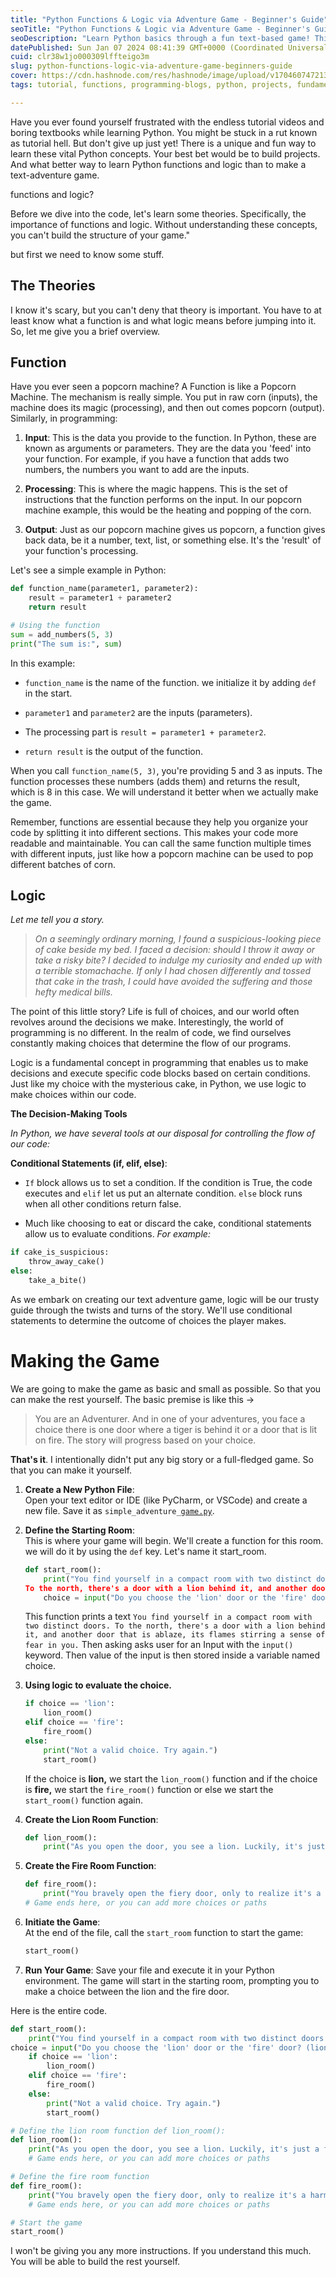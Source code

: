 ```yaml
---
title: "Python Functions & Logic via Adventure Game - Beginner's Guide"
seoTitle: "Python Functions & Logic via Adventure Game - Beginner's Guide"
seoDescription: "Learn Python basics through a fun text-based game! This guide makes functions and logic easy and engaging for beginners."
datePublished: Sun Jan 07 2024 08:41:39 GMT+0000 (Coordinated Universal Time)
cuid: clr38w1jo000309lffteigo3m
slug: python-functions-logic-via-adventure-game-beginners-guide
cover: https://cdn.hashnode.com/res/hashnode/image/upload/v1704607472139/002c8ae7-5d81-4284-9c59-20303810eaef.jpeg
tags: tutorial, functions, programming-blogs, python, projects, fundamentals, beginner, learning, game-development, tutorial-hell, control-flow, text-based-adventure-game

---
```


Have you ever found yourself frustrated with the endless tutorial videos and boring textbooks while learning Python. You might be stuck in a rut known as tutorial hell. But don't give up just yet! There is a unique and fun way to learn these vital Python concepts. Your best bet would be to build projects. And what better way to learn Python functions and logic than to make a text-adventure game.

functions and logic?

Before we dive into the code, let's learn some theories. Specifically, the importance of functions and logic. Without understanding these concepts, you can't build the structure of your game."

but first we need to know some stuff.

## The Theories

I know it's scary, but you can't deny that theory is important. You have to at least know what a function is and what logic means before jumping into it. So, let me give you a brief overview.

## Function

Have you ever seen a popcorn machine? A Function is like a Popcorn Machine. The mechanism is really simple. You put in raw corn (inputs), the machine does its magic (processing), and then out comes popcorn (output). Similarly, in programming:

1. **Input**: This is the data you provide to the function. In Python, these are known as arguments or parameters. They are the data you 'feed' into your function. For example, if you have a function that adds two numbers, the numbers you want to add are the inputs.
    
2. **Processing**: This is where the magic happens. This is the set of instructions that the function performs on the input. In our popcorn machine example, this would be the heating and popping of the corn.
    
3. **Output**: Just as our popcorn machine gives us popcorn, a function gives back data, be it a number, text, list, or something else. It's the 'result' of your function's processing.
    

Let's see a simple example in Python:

```python
def function_name(parameter1, parameter2):
    result = parameter1 + parameter2
    return result

# Using the function
sum = add_numbers(5, 3)
print("The sum is:", sum)
```

In this example:

* `function_name` is the name of the function. we initialize it by adding `def` in the start.
    
* `parameter1` and `parameter2` are the inputs (parameters).
    
* The processing part is `result = parameter1 + parameter2`.
    
* `return result` is the output of the function.
    

When you call `function_name(5, 3)`, you're providing 5 and 3 as inputs. The function processes these numbers (adds them) and returns the result, which is 8 in this case. We will understand it better when we actually make the game.

Remember, functions are essential because they help you organize your code by splitting it into different sections. This makes your code more readable and maintainable. You can call the same function multiple times with different inputs, just like how a popcorn machine can be used to pop different batches of corn.

## Logic

*Let me tell you a story.*

> *On a seemingly ordinary morning, I found a suspicious-looking piece of cake beside my bed.* *I faced a decision: should I throw it away or take a risky bite? I decided to indulge my curiosity and ended up with a terrible stomachache. If only I had chosen differently and tossed that cake in the trash, I could have avoided the suffering and those hefty medical bills.*

The point of this little story? Life is full of choices, and our world often revolves around the decisions we make. Interestingly, the world of programming is no different. In the realm of code, we find ourselves constantly making choices that determine the flow of our programs.

Logic is a fundamental concept in programming that enables us to make decisions and execute specific code blocks based on certain conditions. Just like my choice with the mysterious cake, in Python, we use logic to make choices within our code.

**The Decision-Making Tools**

*In Python, we have several tools at our disposal for controlling the flow of our code:*

**Conditional Statements (if, elif, else)**:

* `If` block allows us to set a condition. If the condition is True, the code executes and `elif` let us put an alternate condition. `else` block runs when all other conditions return false.
    
* Much like choosing to eat or discard the cake, conditional statements allow us to evaluate conditions. *For example:*
    

```python
if cake_is_suspicious:
    throw_away_cake()
else:
    take_a_bite()
```

As we embark on creating our text adventure game, logic will be our trusty guide through the twists and turns of the story. We'll use conditional statements to determine the outcome of choices the player makes.

# Making the Game

We are going to make the game as basic and small as possible. So that you can make the rest yourself. The basic premise is like this -&gt;

> You are an Adventurer. And in one of your adventures, you face a choice there is one door where a tiger is behind it or a door that is lit on fire. The story will progress based on your choice.

**That's it**. I intentionally didn't put any big story or a full-fledged game. So that you can make it yourself.

1. **Create a New Python File**:  
    Open your text editor or IDE (like PyCharm, or VSCode) and create a new file. Save it as `simple_adventure_`[`game.py`](http://game.py).
    
2. **Define the Starting Room**:  
    This is where your game will begin. We'll create a function for this room.  
    we will do it by using the `def` key. Let's name it start\_room.
    
    ```python
    def start_room():
        print("You find yourself in a compact room with two distinct doors. 
    To the north, there's a door with a lion behind it, and another door that is ablaze, its flames stirring a sense of fear in you.")
        choice = input("Do you choose the 'lion' door or the 'fire' door? (lion/fire) ")
    ```
    
    This function prints a text `You find yourself in a compact room with two distinct doors. To the north, there's a door with a lion behind it, and another door that is ablaze, its flames stirring a sense of fear in you.` Then asking asks user for an Input with the `input()` keyword. Then value of the input is then stored inside a variable named choice.
    
3. **Using logic to evaluate the choice.**
    
    ```python
    if choice == 'lion':
        lion_room()
    elif choice == 'fire':
        fire_room()
    else:
        print("Not a valid choice. Try again.")
        start_room()
    ```
    
    If the choice is **lion,** we start the `lion_room()` function and if the choice is **fire,** we start the `fire_room()` function or else we start the `start_room()` function again.
    
4. **Create the Lion Room Function**:
    
    ```python
    def lion_room(): 
        print("As you open the door, you see a lion. Luckily, it's just a friendly cat. You win!") # Game ends here, or you can add more choices or paths
    ```
    
5. **Create the Fire Room Function**:
    
    ```python
    def fire_room():
        print("You bravely open the fiery door, only to realize it's a harmless hologram. You win!")
    # Game ends here, or you can add more choices or paths
    ```
    
6. **Initiate the Game**:  
    At the end of the file, call the `start_room` function to start the game:
    
    ```python
    start_room()
    ```
    
7. **Run Your Game**: Save your file and execute it in your Python environment. The game will start in the starting room, prompting you to make a choice between the lion and the fire door.
    

Here is the entire code.

```python
def start_room(): 
    print("You find yourself in a compact room with two distinct doors. To the north, there's a door with a lion behind it, and another door that is ablaze, its flames stirring a sense of fear in you.") 
choice = input("Do you choose the 'lion' door or the 'fire' door? (lion/fire) ") 
    if choice == 'lion': 
        lion_room() 
    elif choice == 'fire': 
        fire_room() 
    else: 
        print("Not a valid choice. Try again.") 
        start_room() 

# Define the lion room function def lion_room(): 
def lion_room():
    print("As you open the door, you see a lion. Luckily, it's just a friendly cat. You win!") 
    # Game ends here, or you can add more choices or paths 

# Define the fire room function 
def fire_room(): 
    print("You bravely open the fiery door, only to realize it's a harmless hologram. You win!")
    # Game ends here, or you can add more choices or paths 

# Start the game 
start_room()
```

I won't be giving you any more instructions. If you understand this much. You will be able to build the rest yourself.